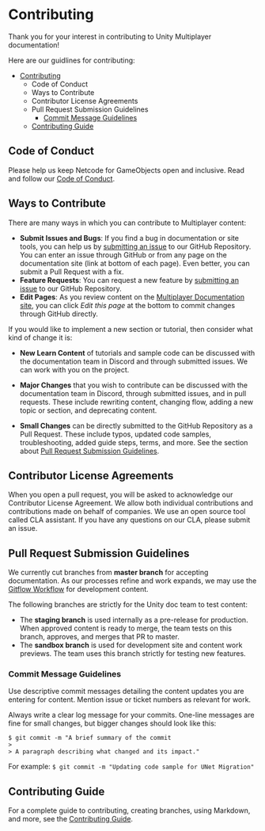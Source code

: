 # Contributing

Thank you for your interest in contributing to Unity Multiplayer documentation!

Here are our guidlines for contributing:

* [Contributing](#contributing)
  * [<a name="coc"></a> Code of Conduct](#-code-of-conduct)
  * [<a name="ways"></a> Ways to Contribute](#-ways-to-contribute)
  * [<a name="cla"></a> Contributor License Agreements](#-contributor-license-agreements)
  * [<a name="submit-pr"></a> Pull Request Submission Guidelines](#-pull-request-submission-guidelines)
    * [Commit Message Guidelines](#commit-message-guidelines)
  * [Contributing Guide](#contributing-guide)

## <a name="coc"></a> Code of Conduct

Please help us keep Netcode for GameObjects open and inclusive. Read and follow our [Code of Conduct](CODE_OF_CONDUCT.md).

## <a name="ways"></a> Ways to Contribute

There are many ways in which you can contribute to Multiplayer content:

* **Submit Issues and Bugs**: If you find a bug in documentation or site tools, you can help us by [submitting an issue](https://github.com/Unity-Technologies/com.unity.multiplayer.docs/issues/new?assignees=&labels=type%3Abug&template=bug_report.md&title=) to our GitHub Repository. You can enter an issue through GitHub or from any page on the documentation site (link at bottom of each page). Even better, you can submit a Pull Request with a fix.
* **Feature Requests**: You can request a new feature by [submitting an issue](https://github.com/Unity-Technologies/com.unity.multiplayer.docs/issues/new?assignees=&labels=type%3Afeature&template=feature_request.md&title=) to our GitHub Repository. 
* **Edit Pages**: As you review content on the [Multiplayer Documentation site](https://docs-multiplayer.unity3d.com/), you can click *Edit this page* at the bottom to commit changes through GitHub directly.

If you would like to implement a new section or tutorial, then consider what kind of change it is:

* **New Learn Content** of tutorials and sample code can be discussed with the documentation team in Discord and through submitted issues. We can work with you on the project.

* **Major Changes** that you wish to contribute can be discussed with the documentation team in Discord, through submitted issues, and in pull requests. These include rewriting content, changing flow, adding a new topic or section, and deprecating content.

* **Small Changes** can be directly submitted to the GitHub Repository as a Pull Request. These include typos, updated code samples, troubleshooting, added guide steps, terms, and more. See the section about [Pull Request Submission Guidelines](#submit-pr).

## <a name="cla"></a> Contributor License Agreements

When you open a pull request, you will be asked to acknowledge our Contributor License Agreement. We allow both individual contributions and contributions made on behalf of companies. We use an open source tool called CLA assistant. If you have any questions on our CLA, please submit an issue.

## <a name="submit-pr"></a> Pull Request Submission Guidelines

We currently cut branches from **master branch** for accepting documentation. As our processes refine and work expands, we may use the [Gitflow Workflow](https://www.atlassian.com/git/tutorials/comparing-workflows/gitflow-workflow) for development content.

The following branches are strictly for the Unity doc team to test content:

* The **staging branch** is used internally as a pre-release for production. When approved content is ready to merge, the team tests on this branch, approves, and merges that PR to master.
* The **sandbox branch** is used for development site and content work previews. The team uses this branch strictly for testing new features.

### Commit Message Guidelines

Use descriptive commit messages detailing the content updates you are entering for content. Mention issue or ticket numbers as relevant for work.

Always write a clear log message for your commits. One-line messages are fine for small changes, but bigger changes should look like this:

    $ git commit -m "A brief summary of the commit
    > 
    > A paragraph describing what changed and its impact."

For example: `$ git commit -m "Updating code sample for UNet Migration"`

## Contributing Guide

For a complete guide to contributing, creating branches, using Markdown, and more, see the [Contributing Guide](https://github.com/Unity-Technologies/com.unity.multiplayer.docs/wiki).
